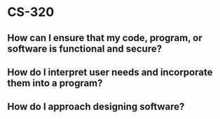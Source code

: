 # CS-320
## How can I ensure that my code, program, or software is functional and secure?

## How do I interpret user needs and incorporate them into a program?

## How do I approach designing software?
